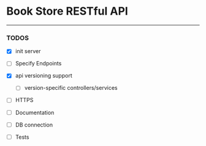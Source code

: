 # Book Store RESTful API








--- 
### TODOS
- [X] init server
- [ ] Specify Endpoints
- [X] api versioning support
    - [ ] version-specific controllers/services
- [ ] HTTPS
- [ ] Documentation
- [ ] DB connection
- [ ] Tests


